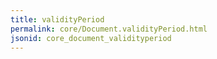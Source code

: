 ```yaml
---
title: validityPeriod
permalink: core/Document.validityPeriod.html
jsonid: core_document_validityperiod
---
```

